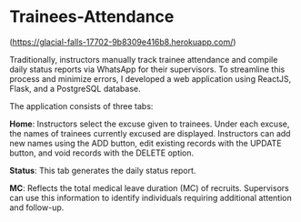 # Trainees-Attendance

(https://glacial-falls-17702-9b8309e416b8.herokuapp.com/)

Traditionally, instructors manually track trainee attendance and compile daily status reports via WhatsApp for their supervisors. To streamline this process and minimize errors, I developed a web application using ReactJS, Flask, and a PostgreSQL database.

The application consists of three tabs:

**Home**: Instructors select the excuse given to trainees. Under each excuse, the names of trainees currently excused are displayed. Instructors can add new names using the ADD button, edit existing records with the UPDATE button, and void records with the DELETE option.

**Status**: This tab generates the daily status report.

**MC**: Reflects the total medical leave duration (MC) of recruits. Supervisors can use this information to identify individuals requiring additional attention and follow-up.
